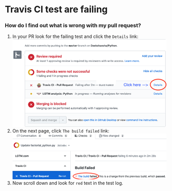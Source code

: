 # Travis CI test are failing
### How do I find out what is wrong with my pull request?
1. In your PR look for the failing test and click the `Details` link: ![Travis_CI_fail_1.png](images/Travis_CI_fail_1.png)
2. On the next page, click `The build failed` link: ![Travis_CI_fail_2.png](images/Travis_CI_fail_2.png)
3. Now scroll down and look for `red` text in the test log.
